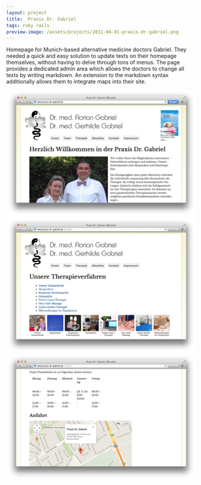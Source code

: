 ```yaml
---
layout: project
title:  Praxis Dr. Gabriel
tags: ruby rails
preview-image: /assets/projects/2011-04-01-praxis-dr-gabriel.png
---
```


Homepage for Munich-based alternative medicine doctors Gabriel. They needed a
quick and easy solution to update texts on their homepage themselves, without
having to delve through tons of menus. The page provides a dedicated admin area
which allows the doctors to change all texts by writing markdown. An extension
to the markdown syntax additionally allows them to integrate maps into their site.

![Screenshot](/assets/projects/2011-04-01-praxis-dr-gabriel.png)
![Screenshot](/assets/projects/2011-04-01-praxis-dr-gabriel-therapy.png)
![Screenshot](/assets/projects/2011-04-01-praxis-dr-gabriel-contact.png)

